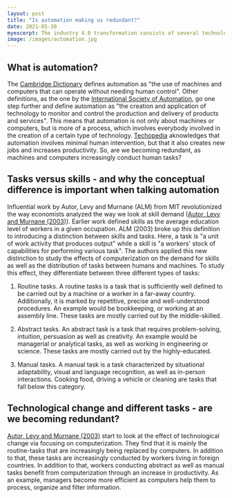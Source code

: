 ```yaml
---
layout: post
title: "Is automation making us redundant?"
date: 2021-05-30
myexcerpt: The industry 4.0 transformation consists of several technological advances, reaching from robotics, over IT and digitisation, to artificial intelligence and machine learning. One thing that all have in common is automation. Is the automation of human tasks making us redundant?  
image: /images/automation.jpg
---
```


## What is automation? 

The [Cambridge Dictionary](https://dictionary.cambridge.org/de/worterbuch/englisch/automation) defines automation as "the use of machines and computers that can operate without needing human control". Other definitions, as the one by the [International Society of Automation](https://www.isa.org/about-isa/what-is-automation), go one step further and define automation as "the creation and application of technology to monitor and control the production and delivery of products and services". This means that automation is not only about machines or computers, but is more of a process, which involves everybody involved in the creation of a certain type of technology. [Techopedia](https://www.techopedia.com/definition/32099/automation) aknowledges that automation involves minimal human intervention, but that it also creates new jobs and increases productivity. So, are we becoming redundant, as machines and computers increasingly conduct human tasks? 

## Tasks versus skills - and why the conceptual difference is important when talking automation

Influential work by Autor, Levy and Murnane (ALM) from MIT revolutionized the way economists analyzed the way we look at skill demand ([Autor, Levy and Murnane (2003)](https://economics.mit.edu/files/11600)). Earlier work defined skills as the average education level of workers in a given occupation. ALM (2003) broke up this definition to introducing a distinction between skills and tasks. Here, a task is "a unit of work activity that produces output" while a skill is "a workers' stock of capabilities for performing various task". The authors applied this new distinction to study the effects of computerization on the demand for skills as well as the distribution of tasks between humans and machines. To study this effect, they differentiate between three different types of tasks: 

1. Routine tasks. A routine tasks is a task that is sufficiently well defined to be carried out by a machine or a worker in a far-away country. Additionally, it is marked by repetitive, precise and well-understood procedures. An example would be bookkeeping, or working at an assembly line. These tasks are mostly carried out by the middle-skilled. 

2. Abstract tasks. An abstract task is a task that requires problem-solving, intuition, persuasion as well as creativity. An example would be managerial or analytical tasks, as well as working in engineering or science. These tasks are mostly carried out by the highly-educated. 

3. Manual tasks. A manual task is a task characterized by situational adaptability, visual and language recognition, as well as in-person interactions. Cooking food, driving a vehicle or cleaning are tasks that fall below this category. 

## Technological change and different tasks - are we becoming redundant? 

[Autor, Levy and Murnane (2003)](https://economics.mit.edu/files/11600) start to look at the effect of technological change via focusing on computerization. They find that it is mainly the routine-tasks that are increasingly being replaced by computers. In addition to that, these tasks are increasingly conducted by workers living in foreign countries. In addition to that, workers conducting abstract as well as manual tasks benefit from computerization through an increase in productivity. As an example, managers become more efficient as computers help them to process, organize and filter information. 


